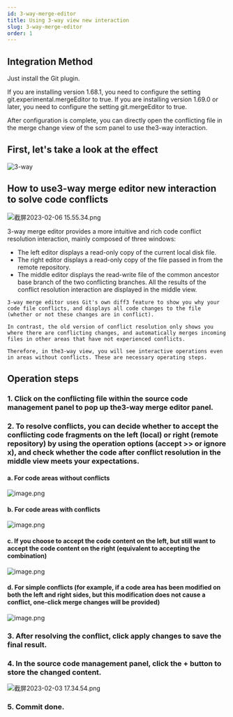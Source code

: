 ```yaml
---
id: 3-way-merge-editor
title: Using 3-way view new interaction
slug: 3-way-merge-editor
order: 1
---
```


## Integration Method

Just install the Git plugin.

If you are installing version 1.68.1, you need to configure the setting git.experimental.mergeEditor to true.
If you are installing version 1.69.0 or later, you need to configure the setting git.mergeEditor to true.

After configuration is complete, you can directly open the conflicting file in the merge change view of the scm panel to use the3-way interaction.

## First, let's take a look at the effect

![3-way](https://img.alicdn.com/imgextra/i2/O1CN010IFGBV1GreZ1rg5CB_!!6000000000676-1-tps-924-491.gif)

## How to use3-way merge editor new interaction to solve code conflicts

![截屏2023-02-06 15.55.34.png](https://img.alicdn.com/imgextra/i4/O1CN01HgqlKH1DZqJZh25jd_!!6000000000231-0-tps-1500-718.jpg)

3-way merge editor provides a more intuitive and rich code conflict resolution interaction, mainly composed of three windows:

- The left editor displays a read-only copy of the current local disk file.
- The right editor displays a read-only copy of the file passed in from the remote repository.
- The middle editor displays the read-write file of the common ancestor base branch of the two conflicting branches. All the results of the conflict resolution interaction are displayed in the middle view.

```planttext
3-way merge editor uses Git's own diff3 feature to show you why your code file conflicts, and displays all code changes to the file (whether or not these changes are in conflict).

In contrast, the old version of conflict resolution only shows you where there are conflicting changes, and automatically merges incoming files in other areas that have not experienced conflicts.

Therefore, in the3-way view, you will see interactive operations even in areas without conflicts. These are necessary operating steps.
```
## Operation steps

### 1. Click on the conflicting file within the source code management panel to pop up the3-way merge editor panel.

### 2. To resolve conflicts, you can decide whether to accept the conflicting code fragments on the left (local) or right (remote repository) by using the operation options (accept >> or ignore x), and check whether the code after conflict resolution in the middle view meets your expectations.

#### a. **For code areas without conflicts**

![image.png](https://img.alicdn.com/imgextra/i3/O1CN01JipHOl1g2ykh4JpcJ_!!6000000004085-2-tps-1364-473.png)

#### b. **For code areas with conflicts**

![image.png](https://img.alicdn.com/imgextra/i3/O1CN01N75a2S1QHbY7VhH4W_!!6000000001951-2-tps-1393-296.png)

#### c. **If you choose to accept the code content on the left, but still want to accept the code content on the right (equivalent to accepting the combination)**

![image.png](https://img.alicdn.com/imgextra/i2/O1CN01IDqxvg1Yqsz1o2a6p_!!6000000003111-2-tps-1375-309.png)

#### d. **For simple conflicts (for example, if a code area has been modified on both the left and right sides, but this modification does not cause a conflict, one-click merge changes will be provided)**

![image.png](https://img.alicdn.com/imgextra/i1/O1CN01NjznPQ23CoPxApQM9_!!6000000007220-2-tps-1377-301.png)

### 3. After resolving the conflict, click apply changes to save the final result.
### 4. In the source code management panel, click the + button to store the changed content.

![截屏2023-02-03 17.34.54.png](https://img.alicdn.com/imgextra/i3/O1CN01zop9PJ26BqQVmqPb0_!!6000000007624-0-tps-1500-610.jpg)

### 5. Commit done.